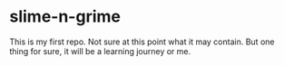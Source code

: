 slime-n-grime
=============

This is my first repo. Not sure at this point what it may contain. But one thing for sure, it will be a learning journey or me.
